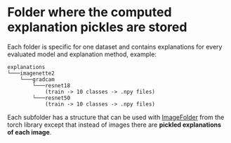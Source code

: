 # Folder where the computed explanation pickles are stored

Each folder is specific for one dataset and contains explanations for every evaluated model and explanation method, example:

```
explanations
└───imagenette2
    └───gradcam
        └───resnet18
            (train -> 10 classes -> .npy files)
        └───resnet50
            (train -> 10 classes -> .npy files)
```

Each subfolder has a structure that can be used with [ImageFolder](https://pytorch.org/vision/main/generated/torchvision.datasets.ImageFolder.html) from the torch library except that instead of images there are **pickled explanations of each image**.